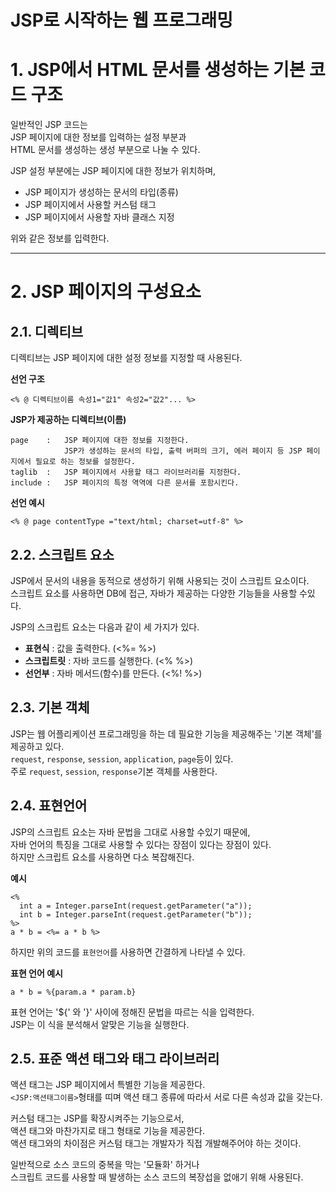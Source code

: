 JSP로 시작하는 웹 프로그래밍
=======================
# 1. JSP에서 HTML 문서를 생성하는 기본 코드 구조
일반적인 JSP 코드는   
JSP 페이지에 대한 정보를 입력하는 설정 부분과  
HTML 문서를 생성하는 생성 부분으로 나눌 수 있다.  
   
JSP 설정 부분에는 JSP 페이지에 대한 정보가 위치하며,  
  
* JSP 페이지가 생성하는 문서의 타입(종류) 
* JSP 페이지에서 사용할 커스텀 태그
* JSP 페이지에서 사용할 자바 클래스 지정  
  
위와 같은 정보를 입력한다.   

***
# 2. JSP 페이지의 구성요소 
## 2.1. 디렉티브
디렉티브는 JSP 페이지에 대한 설정 정보를 지정할 때 사용된다.  
  
**선언 구조**
```
<% @ 디렉티브이름 속성1="값1" 속성2="값2"... %>
```
**JSP가 제공하는 디렉티브(이름)**
```
page    :   JSP 페이지에 대한 정보를 지정한다. 
            JSP가 생성하는 문서의 타입, 출력 버퍼의 크기, 에러 페이지 등 JSP 페이지에서 필요로 하는 정보를 설정한다.
taglib  :   JSP 페이지에서 사용할 태그 라이브러리를 지정한다.  
include :   JSP 페이지의 특정 역역에 다른 문서를 포함시킨다.
```
**선언 예시**
```
<% @ page contentType ="text/html; charset=utf-8" %>
```
## 2.2. 스크립트 요소
JSP에서 문서의 내용을 동적으로 생성하기 위해 사용되는 것이 스크립트 요소이다.  
스크립트 요소를 사용하면 DB에 접근, 자바가 제공하는 다양한 기능들을 사용할 수있다.  
  
JSP의 스크립트 요소는 다음과 같이 세 가지가 있다.  
  
* **표현식** : 값을 출력한다. (<%= %>)  
* **스크립트릿** : 자바 코드를 실행한다. (<% %>)  
* **선언부** : 자바 메서드(함수)를 만든다. (<%! %>)  
  
## 2.3. 기본 객체
JSP는 웹 어플리케이션 프로그래밍을 하는 데 필요한 기능을 제공해주는 '기본 객체'를 제공하고 있다.    
```request```, ```response```, ```session```, ```application```, ```page```등이 있다.    
주로 ```request```, ```session```, ```response```기본 객체를 사용한다.    

## 2.4. 표현언어
JSP의 스크립트 요소는 자바 문법을 그대로 사용할 수있기 때문에,      
자바 언어의 특징을 그대로 사용할 수 있다는 장점이 있다는 장점이 있다.     
하지만 스크립트 요소를 사용하면 다소 복잡해진다.        
    
**예시**
```
<%
  int a = Integer.parseInt(request.getParameter("a"));
  int b = Integer.parseInt(request.getParameter("b"));
%>
a * b = <%= a * b %>
```
하지만 위의 코드를 ```표현언어```를 사용하면 간결하게 나타낼 수 있다.  
  
**표현 언어 예시**  
```
a * b = %{param.a * param.b}
```
표현 언어는 '${' 와 '}' 사이에 정해진 문법을 따르는 식을 입력한다.     
JSP는 이 식을 분석해서 알맞은 기능을 실행한다.     
  
## 2.5. 표준 액션 태그와 태그 라이브러리
액션 태그는 JSP 페이지에서 특별한 기능을 제공한다.  
```<JSP:액션태그이름>```형태를 띠며 액션 태그 종류에 따라서 서로 다른 속성과 값을 갖는다.  
  
커스텀 태그는 JSP를 확장시켜주는 기능으로서,  
액션 태그와 마찬가지로 태그 형태로 기능을 제공한다.  
액션 태그와의 차이점은 커스텀 태그는 개발자가 직접 개발해주어야 하는 것이다.  
  
일반적으로 소스 코드의 중복을 막는 '모듈화' 하거나  
스크립트 코드를 사용할 때 발생하는 소스 코드의 복장섭을 없애기 위해 사용된다.  
  
